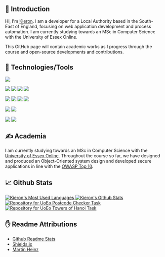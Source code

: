 ## 👨 Introduction

Hi, I'm [Kieron](https://github.com/KieronHolmes). I am a developer for a Local Authority based in the South-East of England, focusing on web application development and process automation. I am currently studying towards an MSc in Computer Science with the University of Essex Online.

This GitHub page will contain academic works as I progress through the course and open-source developments and contributions.

## 🔧 Technologies/Tools
<!-- Operating Systems -->
![](https://img.shields.io/badge/OS-Windows-informational?style=flat&logo=windows&logoColor=white&color=2bbc8a)
<!-- IDE's -->
![](https://img.shields.io/badge/IDE-Visual%20Studio%20Code-informational?style=flat&logo=visualstudiocode&logoColor=white&color=2bbc8a)
![](https://img.shields.io/badge/IDE-PyCharm-informational?style=flat&logo=jetbrains&logoColor=white&color=2bbc8a)
![](https://img.shields.io/badge/IDE-PhpStorm-informational?style=flat&logo=jetbrains&logoColor=white&color=2bbc8a)
![](https://img.shields.io/badge/IDE-RubyMine-informational?style=flat&logo=jetbrains&logoColor=white&color=2bbc8a)
<!-- Programming Languages -->
![](https://img.shields.io/badge/Code-PHP-informational?style=flat&logo=php&logoColor=white&color=2bbc8a)
![](https://img.shields.io/badge/Code-HTML-informational?style=flat&logo=html5&logoColor=white&color=2bbc8a)
![](https://img.shields.io/badge/Code-CSS-informational?style=flat&logo=css3&logoColor=white&color=2bbc8a)
![](https://img.shields.io/badge/Code-Javascript-informational?style=flat&logo=javascript&logoColor=white&color=2bbc8a)
<!-- Databases -->
![](https://img.shields.io/badge/Database-Microsoft%20SQL%20Server-informational?style=flat&logo=microsoftsqlserver&logoColor=white&color=2bbc8a)
![](https://img.shields.io/badge/Database-MySQL-informational?style=flat&logo=mysql&logoColor=white&color=2bbc8a)
<!-- Miscellaneous -->
![](https://img.shields.io/badge/Version%20Control-GitHub-informational?style=flat&logo=github&logoColor=white&color=2bbc8a)
![](https://img.shields.io/badge/Version%20Control-Azure%20DevOps-informational?style=flat&logo=azuredevops&logoColor=white&color=2bbc8a)

## &#x270d; Academia
I am currently studying towards an MSc in Computer Science with the [University of Essex Online](https://online.essex.ac.uk). Throughout the course so far, we have designed and produced an Object-Oriented system design and developed secure applications in line with the [OWASP Top 10](https://owasp.org/www-project-top-ten/).

## &#x1f4c8; Github Stats
<a href="https://github.com/KieronHolmes/KieronHolmes">
  <img align="center" src="https://github-readme-stats.vercel.app/api/top-langs/?username=KieronHolmes&langs_count=5&theme=dracula" alt="Kieron's Most Used Languages" />
</a>
<a href="https://github.com/KieronHolmes/KieronHolmes">
  <img align="center" src="https://github-readme-stats.vercel.app/api?username=KieronHolmes&show_icons=true&line_height=27&count_private=true&theme=dracula" alt="Kieron's Github Stats" />
</a>
<a href="https://github.com/KieronHolmes/UoEo-SSDCS-UKPostcodeChecker">
  <img align="center" src="https://github-readme-stats.vercel.app/api/pin/?username=KieronHolmes&repo=UoEo-SSDCS-UKPostcodeChecker&theme=dracula" alt="Repository for UoEo Postcode Checker Task" />
</a>
<a href="https://github.com/KieronHolmes/UoEo-SSDCS-TowersOfHanoi">
  <img align="center" src="https://github-readme-stats.vercel.app/api/pin/?username=KieronHolmes&repo=UoEo-SSDCS-TowersOfHanoi&theme=dracula" alt="Repository for UoEo Towers of Hanoi Task" />
</a>    

## ✋ Readme Attributions
* [Github Readme Stats](https://github.com/anuraghazra/github-readme-stats)
* [Shields.io](https://shields.io/)
* [Martin Heinz](https://towardsdatascience.com/build-a-stunning-readme-for-your-github-profile-9b80434fe5d7)
